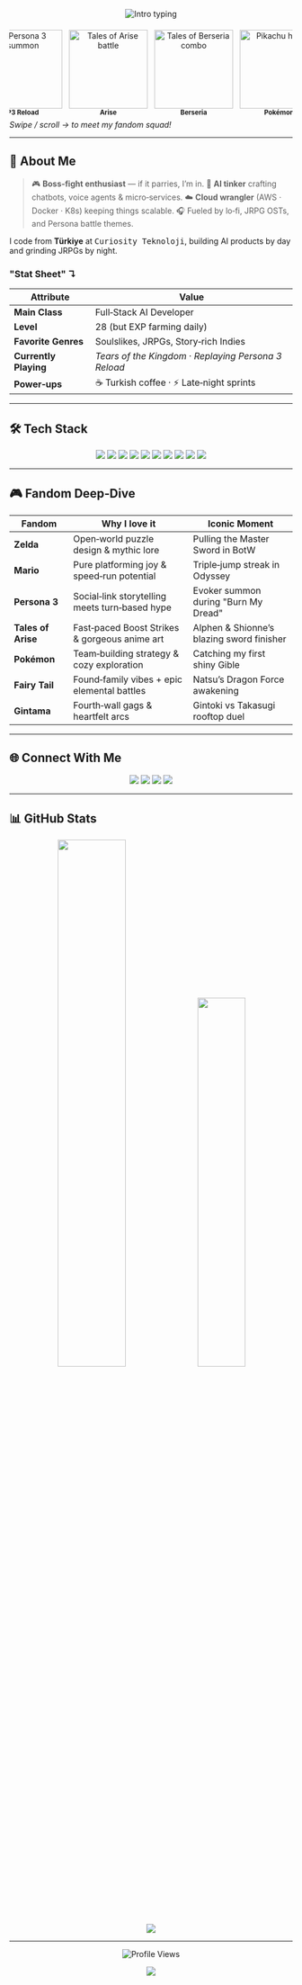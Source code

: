 <!-- 🌟 Emre Çalışkan · Multi‑Fandom Dev Hub -->

<!-- ===================================================== -->

<!-- Hero Section – Animated Gallery Banner -->

<p align="center">
  <img src="https://readme-typing-svg.herokuapp.com?font=Fira+Code&weight=600&size=30&pause=1000&color=FFC300&center=true&vCenter=true&width=800&lines=Selam%2C+ben+Emre!;Full‑stack+AI+Dev+%7C+Gamer+%7C+JRPG+Fan" alt="Intro typing" />
</p>

<!-- Horizontal scrollable fandom gallery using pure CSS flex (GitHub supports it) -->

<p align="center">
  <div style="display:flex;overflow-x:auto;gap:12px;justify-content:center;padding:6px 0;">
    <div style="min-width:140px;text-align:center;">
      <img src="https://media1.tenor.com/m/jSWMHRqRUk8AAAAd/link-legend-of-zelda.gif" width="140" alt="Link waves"/><br><sub><strong>Zelda</strong></sub>
    </div>
    <div style="min-width:140px;text-align:center;">
      <img src="https://media1.tenor.com/m/_P3qItOGm10AAAAd/mario-super.gif" width="140" alt="Mario jump"/><br><sub><strong>Mario</strong></sub>
    </div>
    <div style="min-width:140px;text-align:center;">
      <img src="https://media1.tenor.com/m/cIkUhEGg8M0AAAAd/persona-3-reload-persona-3.gif" width="140" alt="Persona 3 summon"/><br><sub><strong>P3 Reload</strong></sub>
    </div>
    <div style="min-width:140px;text-align:center;">
      <img src="https://media3.giphy.com/media/v1.Y2lkPTc5MGI3NjExaWdhYXlobWdmMGllaDByMWJkdGJnNHFibGNuMXdwc3ZrdHU3OHVtaSZlcD12MV9naWZzX3NlYXJjaCZjdD1n/bkzrE3KdSQ1jFvVltf/200.gif" width="140" alt="Tales of Arise battle"/><br><sub><strong>Arise</strong></sub>
    </div>
    <div style="min-width:140px;text-align:center;">
      <img src="https://media0.giphy.com/media/v1.Y2lkPTc5MGI3NjExY3I0Yjd2cTd3OHE5ZjZjcnl2dWU0ZjFleTAxamtwZ2lmeXl0YjB1cyZlcD12MV9naWZzX3NlYXJjaCZjdD1n/NTKeDwuKwrZle/200.gif" width="140" alt="Tales of Berseria combo"/><br><sub><strong>Berseria</strong></sub>
    </div>
    <div style="min-width:140px;text-align:center;">
      <img src="https://media1.tenor.com/m/rBGm1p-7uNQAAAAd/pikachu-happy.gif" width="140" alt="Pikachu happy"/><br><sub><strong>Pokémon</strong></sub>
    </div>
    <div style="min-width:140px;text-align:center;">
      <img src="https://media.tenor.com/7xWWrrg2rPkAAAAM/natsu-natsu-dragneel.gif" width="140" alt="Natsu flames"/><br><sub><strong>Fairy Tail</strong></sub>
    </div>
    <div style="min-width:140px;text-align:center;">
      <img src="https://media.tenor.com/w1FolnOKZMwAAAAM/stare-picking-nose.gif" width="140" alt="Gintoki stare"/><br><sub><strong>Gintama</strong></sub>
    </div>
  </div>
  <em>Swipe / scroll → to meet my fandom squad!</em>
</p>

---

## 🚀 About Me

> 🎮 <strong>Boss‑fight enthusiast</strong> — if it parries, I’m in.
> 🤖 <strong>AI tinker</strong> crafting chatbots, voice agents & micro‑services.
> ☁️ <strong>Cloud wrangler</strong> (AWS · Docker · K8s) keeping things scalable.
> 🎧 Fueled by lo‑fi, JRPG OSTs, and Persona battle themes.

I code from **Türkiye** at <kbd>Curiosity Teknoloji</kbd>, building AI products by day and grinding JRPGs by night.

### "Stat Sheet" ↴

| Attribute             | Value                                                 |
| --------------------- | ----------------------------------------------------- |
| **Main Class**        | Full‑Stack AI Developer                               |
| **Level**             | 28 (but EXP farming daily)                            |
| **Favorite Genres**   | Soulslikes, JRPGs, Story‑rich Indies                  |
| **Currently Playing** | *Tears of the Kingdom* · *Replaying Persona 3 Reload* |
| **Power‑ups**         | ☕ Turkish coffee · ⚡ Late‑night sprints               |

---

## 🛠 Tech Stack

<p align="center">
  <img src="https://img.shields.io/badge/Python-3776AB?style=for-the-badge&logo=python&logoColor=white" />
  <img src="https://img.shields.io/badge/FastAPI-009688?style=for-the-badge&logo=fastapi&logoColor=white" />
  <img src="https://img.shields.io/badge/Django-092E20?style=for-the-badge&logo=django&logoColor=white" />
  <img src="https://img.shields.io/badge/React-20232A?style=for-the-badge&logo=react&logoColor=61DAFB" />
  <img src="https://img.shields.io/badge/Flutter-02569B?style=for-the-badge&logo=flutter&logoColor=white" />
  <img src="https://img.shields.io/badge/AWS-FF9900?style=for-the-badge&logo=amazonaws&logoColor=white" />
  <img src="https://img.shields.io/badge/Docker-2496ED?style=for-the-badge&logo=docker&logoColor=white" />
  <img src="https://img.shields.io/badge/Kubernetes-326CE5?style=for-the-badge&logo=kubernetes&logoColor=white" />
  <img src="https://img.shields.io/badge/PyTorch-EE4C2C?style=for-the-badge&logo=pytorch&logoColor=white" />
  <img src="https://img.shields.io/badge/TensorFlow-FF6F00?style=for-the-badge&logo=tensorflow&logoColor=white" />
</p>

---

## 🎮 Fandom Deep‑Dive

| Fandom             | Why I love it                                  | Iconic Moment                             |
| ------------------ | ---------------------------------------------- | ----------------------------------------- |
| **Zelda**          | Open‑world puzzle design & mythic lore         | Pulling the Master Sword in BotW          |
| **Mario**          | Pure platforming joy & speed‑run potential     | Triple‑jump streak in Odyssey             |
| **Persona 3**      | Social‑link storytelling meets turn‑based hype | Evoker summon during "Burn My Dread"      |
| **Tales of Arise** | Fast‑paced Boost Strikes & gorgeous anime art  | Alphen & Shionne’s blazing sword finisher |
| **Pokémon**        | Team‑building strategy & cozy exploration      | Catching my first shiny Gible             |
| **Fairy Tail**     | Found‑family vibes + epic elemental battles    | Natsu’s Dragon Force awakening            |
| **Gintama**        | Fourth‑wall gags & heartfelt arcs              | Gintoki vs Takasugi rooftop duel          |

---

## 🌐 Connect With Me

<p align="center">
  <a href="https://open.spotify.com/user/21wydn2a4th25wi7o43bi25ii"><img src="https://img.shields.io/badge/Spotify-1ED760?style=for-the-badge&logo=spotify&logoColor=white" /></a>
  <a href="https://github.com/cyber-emreclskn"><img src="https://img.shields.io/badge/GitHub-181717?style=for-the-badge&logo=github&logoColor=white" /></a>
  <a href="https://linkedin.com"><img src="https://img.shields.io/badge/LinkedIn-0077B5?style=for-the-badge&logo=linkedin&logoColor=white" /></a>
  <a href="mailto:emre@example.com"><img src="https://img.shields.io/badge/Email-D14836?style=for-the-badge&logo=gmail&logoColor=white" /></a>
</p>

---

## 📊 GitHub Stats

<div align="center">
  <img src="https://github-readme-stats.vercel.app/api?username=cyber-emreclskn&show_icons=true&hide_border=true&title_color=FFC300&icon_color=FFC300&text_color=c9d1d9&bg_color=0d1117" width="49%" />
  <img src="https://github-readme-stats.vercel.app/api/top-langs/?username=cyber-emreclskn&layout=compact&hide_border=true&title_color=FFC300&text_color=c9d1d9&bg_color=0d1117" width="41%" />
  <br><br>
  <img src="https://github-readme-streak-stats.herokuapp.com?user=cyber-emreclskn&theme=tokyonight&hide_border=true&background=0D1117" />
</div>

---

<p align="center">
  <img src="https://komarev.com/ghpvc/?username=cyber-emreclskn&color=FFC300&style=flat-square&label=Profile+Views" alt="Profile Views" />
</p>

<p align="center">
  <img src="https://capsule-render.vercel.app/api?type=waving&color=0:0d1117,100:180F3D&height=120&section=footer" />
</p>
